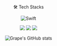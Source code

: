 <div align="center">
 
🛠 Tech Stacks 

![Swift](https://img.shields.io/badge/swift-F05138?style=for-the-badge&logo=swift&logoColor=white)

<img src="https://img.shields.io/badge/UIKit-F05138?style=for-the-badge&logo=Swift&logoColor=white"/> <img src="https://img.shields.io/badge/SwiftUI-2396F3?style=for-the-badge&logo=Swift&logoColor=white"/>
<img src="https://img.shields.io/badge/ReactiveX-B7178C?style=for-the-badge&logo=ReactiveX&logoColor=white"/>

 ![Grape's GitHub stats](https://github-readme-stats.vercel.app/api?username=greatgrapes&show_icons=true&theme=github_dark&hide=stars) 
 

